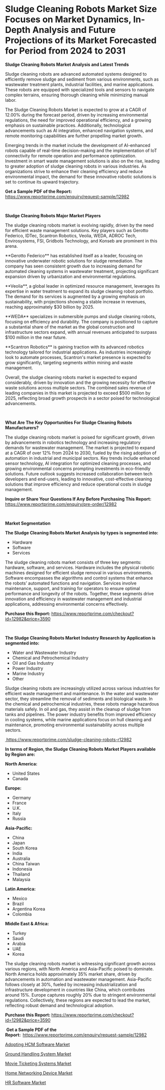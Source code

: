 <p><h1>Sludge Cleaning Robots Market Size Focuses on Market Dynamics, In-Depth Analysis and Future Projections of its Market Forecasted for Period from 2024 to 2031</h1></p><p><strong>Sludge Cleaning Robots Market Analysis and Latest Trends</strong></p>
<p><p>Sludge cleaning robots are advanced automated systems designed to efficiently remove sludge and sediment from various environments, such as wastewater treatment plants, industrial facilities, and marine applications. These robots are equipped with specialized tools and sensors to navigate complex terrains, ensuring thorough cleaning while minimizing manual labor.</p><p>The Sludge Cleaning Robots Market is expected to grow at a CAGR of 12.00% during the forecast period, driven by increasing environmental regulations, the need for improved operational efficiency, and a growing emphasis on sustainable practices. Additionally, technological advancements such as AI integration, enhanced navigation systems, and remote monitoring capabilities are further propelling market growth.</p><p>Emerging trends in the market include the development of AI-enhanced robots capable of real-time decision-making and the implementation of IoT connectivity for remote operation and performance optimization. Investment in smart waste management solutions is also on the rise, leading to greater adoption of sludge cleaning robots in various industries. As organizations strive to enhance their cleaning efficiency and reduce environmental impact, the demand for these innovative robotic solutions is set to continue its upward trajectory.</p></p>
<p><strong>Get a Sample PDF of the Report:&nbsp;</strong> <a href="https://www.reportprime.com/enquiry/request-sample/12982?utm_campaign=1138&utm_medium=2&utm_source=Github&utm_content=ia&utm_term=25112024&utm_id=sludge-cleaning-robots">https://www.reportprime.com/enquiry/request-sample/12982</a></p>
<p>&nbsp;</p>
<p><strong>Sludge Cleaning Robots Major Market Players</strong></p>
<p><p>The sludge cleaning robots market is evolving rapidly, driven by the need for efficient waste management solutions. Key players such as Gerotto Federico, IDTec, Scantron Robotics, Veolia, WEDA, ADROC Tech, Envirosystems, FSI, Gridbots Technology, and Konseb are prominent in this arena.</p><p>**Gerotto Federico** has established itself as a leader, focusing on innovative underwater robotic solutions for sludge remediation. The company has seen consistent growth due to increasing demand for automated cleaning systems in wastewater treatment, projecting significant expansion driven by urbanization and environmental regulations.</p><p>**Veolia**, a global leader in optimized resource management, leverages its expertise in water treatment to expand its sludge cleaning robot portfolio. The demand for its services is augmented by a growing emphasis on sustainability, with projections showing a stable increase in revenues, reaching approximately $30 billion by 2025.</p><p>**WEDA** specializes in submersible pumps and sludge cleaning robots, focusing on efficiency and durability. The company is positioned to capture a substantial share of the market as the global construction and infrastructure sectors expand, with annual revenues anticipated to surpass $100 million in the near future.</p><p>**Scantron Robotics** is gaining traction with its advanced robotics technology tailored for industrial applications. As industries increasingly look to automate processes, Scantron's market presence is expected to grow significantly, targeting segments within mining and waste management.</p><p>Overall, the sludge cleaning robots market is expected to expand considerably, driven by innovation and the growing necessity for effective waste solutions across multiple sectors. The combined sales revenue of leading companies in this market is projected to exceed $500 million by 2025, reflecting broad growth prospects in a sector poised for technological advancements.</p></p>
<p>&nbsp;</p>
<p><strong>What Are The Key Opportunities For Sludge Cleaning Robots Manufacturers?</strong></p>
<p><p>The sludge cleaning robots market is poised for significant growth, driven by advancements in robotics technology and increasing regulatory demands for wastewater management. The market is projected to expand at a CAGR of over 12% from 2024 to 2030, fueled by the rising adoption of automation in industrial and municipal sectors. Key trends include enhanced sensor technology, AI integration for optimized cleaning processes, and growing environmental concerns prompting investments in eco-friendly solutions. Future outlook suggests increased collaboration between tech developers and end-users, leading to innovative, cost-effective cleaning solutions that improve efficiency and reduce operational costs in sludge management.</p></p>
<p><strong>Inquire or Share Your Questions If Any Before Purchasing This Report:</strong> <a href="https://www.reportprime.com/enquiry/pre-order/12982?utm_campaign=1138&utm_medium=2&utm_source=Github&utm_content=ia&utm_term=25112024&utm_id=sludge-cleaning-robots">https://www.reportprime.com/enquiry/pre-order/12982</a></p>
<p>&nbsp;</p>
<p><strong>Market Segmentation</strong></p>
<p><strong>The Sludge Cleaning Robots Market Analysis by types is segmented into:</strong></p>
<p><ul><li>Hardware</li><li>Software</li><li>Services</li></ul></p>
<p><p>The sludge cleaning robots market consists of three key segments: hardware, software, and services. Hardware includes the physical robotic machines designed for efficient sludge removal in various environments. Software encompasses the algorithms and control systems that enhance the robots’ automated functions and navigation. Services involve maintenance, support, and training for operators to ensure optimal performance and longevity of the robots. Together, these segments drive innovation and efficiency in wastewater management and industrial applications, addressing environmental concerns effectively.</p></p>
<p><strong>Purchase this Report:&nbsp;</strong><a href="https://www.reportprime.com/checkout?id=12982&price=3590&utm_campaign=1138&utm_medium=2&utm_source=Github&utm_content=ia&utm_term=25112024&utm_id=sludge-cleaning-robots">https://www.reportprime.com/checkout?id=12982&price=3590</a></p>
<p>&nbsp;</p>
<p><strong>The Sludge Cleaning Robots Market Industry Research by Application is segmented into:</strong></p>
<p><ul><li>Water and Wastewater Industry</li><li>Chemical and Petrochemical Industry</li><li>Oil and Gas Industry</li><li>Power Industry</li><li>Marine Industry</li><li>Other</li></ul></p>
<p><p>Sludge cleaning robots are increasingly utilized across various industries for efficient waste management and maintenance. In the water and wastewater sector, they streamline the removal of sediments and biological waste. In the chemical and petrochemical industries, these robots manage hazardous materials safely. In oil and gas, they assist in the cleanup of sludge from tanks and pipelines. The power industry benefits from improved efficiency in cooling systems, while marine applications focus on hull cleaning and maintenance, promoting environmental sustainability across multiple sectors.</p></p>
<p><a href="https://www.reportprime.com/sludge-cleaning-robots-r12982?utm_campaign=1138&utm_medium=2&utm_source=Github&utm_content=ia&utm_term=25112024&utm_id=sludge-cleaning-robots">&nbsp;https://www.reportprime.com/sludge-cleaning-robots-r12982</a></p>
<p><strong>In terms of Region, the Sludge Cleaning Robots Market Players available by Region are:</strong></p>
<p>
    <p> <strong> North America: </strong>
        <ul>
            <li>United States</li>
            <li>Canada</li>
        </ul>
        </p> 
    <p> <strong> Europe: </strong>
        <ul>
            <li>Germany</li>
            <li>France</li>
            <li>U.K.</li>
            <li>Italy</li>
            <li>Russia</li>
        </ul>
        </p> 
    <p> <strong> Asia-Pacific: </strong>
        <ul>
            <li>China</li>
            <li>Japan</li>
            <li>South Korea</li>
            <li>India</li>
            <li>Australia</li>
            <li>China Taiwan</li>
            <li>Indonesia</li>
            <li>Thailand</li>
            <li>Malaysia</li>
        </ul>
        </p> 
    <p> <strong> Latin America: </strong>
        <ul>
            <li>Mexico</li>
            <li>Brazil</li>
            <li>Argentina Korea</li>
            <li>Colombia</li>
        </ul>
        </p> 
    <p> <strong> Middle East & Africa: </strong>
        <ul>
            <li>Turkey</li>
            <li>Saudi</li>
            <li>Arabia</li>
            <li>UAE</li>
            <li>Korea</li>
        </ul>
    </p>
    </p>
<p><p>The sludge cleaning robots market is witnessing significant growth across various regions, with North America and Asia-Pacific poised to dominate. North America holds approximately 35% market share, driven by advancements in automation and wastewater management. Asia-Pacific follows closely at 30%, fueled by increasing industrialization and infrastructure development in countries like China, which contributes around 15%. Europe captures roughly 20% due to stringent environmental regulations. Collectively, these regions are expected to lead the market, reflecting robust demand and technological adoption.</p></p>
<p><strong>Purchase this Report: </strong><a href="https://www.reportprime.com/checkout?id=12982&price=3590&utm_campaign=1138&utm_medium=2&utm_source=Github&utm_content=ia&utm_term=25112024&utm_id=sludge-cleaning-robots">https://www.reportprime.com/checkout?id=12982&price=3590</a></p>
<p>&nbsp;<strong>Get a Sample PDF of the Report:&nbsp;&nbsp;</strong><a href="https://www.reportprime.com/enquiry/request-sample/12982?utm_campaign=1138&utm_medium=2&utm_source=Github&utm_content=ia&utm_term=25112024&utm_id=sludge-cleaning-robots">https://www.reportprime.com/enquiry/request-sample/12982</a></p>
<p><strong></strong></p>
<p><p><a href="https://issuu.com/reportprime-2/docs/adopting-hcm-software-market-size-2_fc2050fb477396?utm_campaign=1138&utm_medium=2&utm_source=Github&utm_content=ia&utm_term=25112024&utm_id=sludge-cleaning-robots">Adopting HCM Software Market</a></p><p><a href="https://www.linkedin.com/pulse/ground-handling-system-market-research-report-pertinent-tfnkc?utm_campaign=1138&utm_medium=2&utm_source=Github&utm_content=ia&utm_term=25112024&utm_id=sludge-cleaning-robots">Ground Handling System Market</a></p><p><a href="https://issuu.com/reportprime-2/docs/movie-ticketing-systems-market-size_8b8ae48deb0fde?utm_campaign=1138&utm_medium=2&utm_source=Github&utm_content=ia&utm_term=25112024&utm_id=sludge-cleaning-robots">Movie Ticketing Systems Market</a></p><p><a href="https://www.linkedin.com/pulse/sales-channel-penetration-market-opportunities-home-networking-bgvlc?utm_campaign=1138&utm_medium=2&utm_source=Github&utm_content=ia&utm_term=25112024&utm_id=sludge-cleaning-robots">Home Networking Device Market</a></p><p><a href="https://www.linkedin.com/pulse/hr-software-market-analysis-latest-marketing-trends-future-lijsc?utm_campaign=1138&utm_medium=2&utm_source=Github&utm_content=ia&utm_term=25112024&utm_id=sludge-cleaning-robots">HR Software Market</a></p></p>